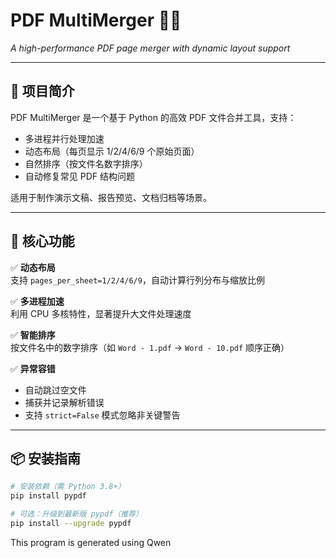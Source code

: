# PDF MultiMerger 📄✨  
*A high-performance PDF page merger with dynamic layout support*

---

## 📌 项目简介  
PDF MultiMerger 是一个基于 Python 的高效 PDF 文件合并工具，支持：  
- 多进程并行处理加速  
- 动态布局（每页显示 1/2/4/6/9 个原始页面）  
- 自然排序（按文件名数字排序）  
- 自动修复常见 PDF 结构问题  

适用于制作演示文稿、报告预览、文档归档等场景。

---

## 🚀 核心功能  
✅ **动态布局**  
支持 `pages_per_sheet=1/2/4/6/9`，自动计算行列分布与缩放比例  

✅ **多进程加速**  
利用 CPU 多核特性，显著提升大文件处理速度  

✅ **智能排序**  
按文件名中的数字排序（如 `Word - 1.pdf` → `Word - 10.pdf` 顺序正确）  

✅ **异常容错**  
- 自动跳过空文件  
- 捕获并记录解析错误  
- 支持 `strict=False` 模式忽略非关键警告  

---

## 📦 安装指南  
```bash
# 安装依赖（需 Python 3.8+）
pip install pypdf

# 可选：升级到最新版 pypdf（推荐）
pip install --upgrade pypdf
```


This program is generated using Qwen 